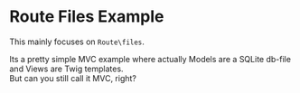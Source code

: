 # Route Files Example

This mainly focuses on `Route\files`.

Its a pretty simple MVC example where actually Models are a SQLite db-file and Views are Twig templates.<br>
But can you still call it MVC, right?
